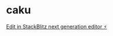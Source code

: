 # caku

[Edit in StackBlitz next generation editor ⚡️](https://stackblitz.com/~/github.com/wanshade/caku)